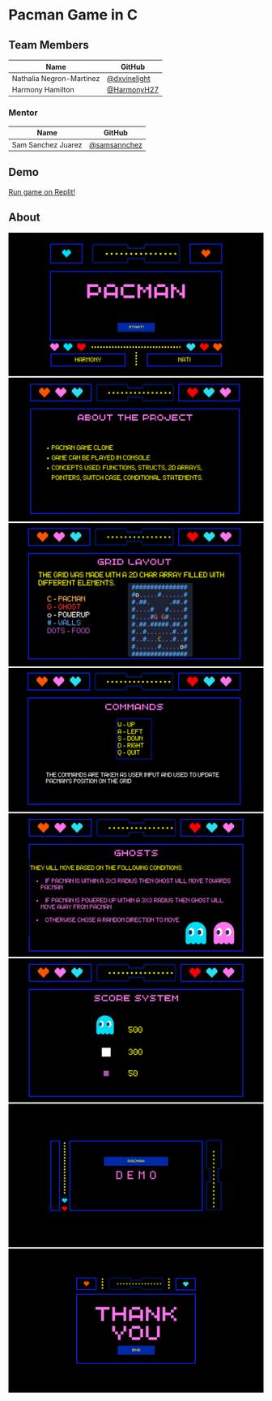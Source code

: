 # Pacman Game in C

## Team Members

| Name              | GitHub                                                      | 
| ----------------- | ----------------------------------------------------------- | 
| Nathalia Negron-Martinez    | [@dxvinelight](https://github.com/dxvinelight)  |
| Harmony Hamilton   | [@HarmonyH27](https://github.com/HarmonyH27)  |

### Mentor

| Name              | GitHub                                                      |   
| ----------------- | ----------------------------------------------------------- |  
| Sam Sanchez Juarez  | [@samsannchez](https://github.com/samsannchez)       |          

## Demo
[Run game on Replit!](https://replit.com/@sa830042/PacMan-Game)

## About 
![alt text](Presentation/1.png)
![alt text](Presentation/2.png)
![alt text](Presentation/3.png)
![alt text](Presentation/4.png)
![alt text](Presentation/5.png)
![alt text](Presentation/6.png)
![alt text](Presentation/7.png)
![alt text](Presentation/8.png)
